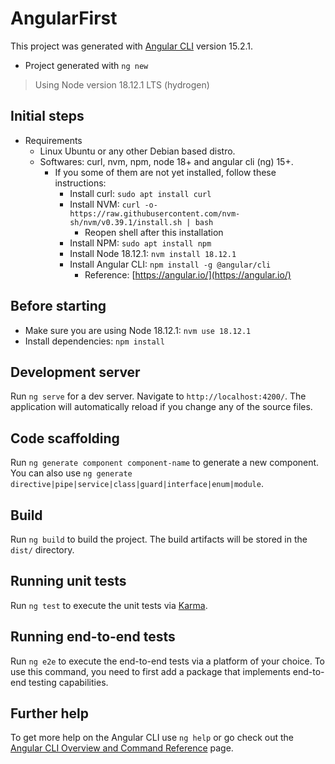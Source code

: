# AngularFirst

This project was generated with [Angular CLI](https://github.com/angular/angular-cli) version 15.2.1.

- Project generated with `ng new`

> Using Node version 18.12.1 LTS (hydrogen)

## Initial steps

- Requirements
  - Linux Ubuntu or any other Debian based distro.
  - Softwares: curl, nvm, npm, node 18+ and angular cli (ng) 15+.
    - If you some of them are not yet installed, follow these instructions:
      - Install curl: `sudo apt install curl`
      - Install NVM: `curl -o- https://raw.githubusercontent.com/nvm-sh/nvm/v0.39.1/install.sh | bash`
        - Reopen shell after this installation
      - Install NPM: `sudo apt install npm`
      - Install Node 18.12.1: `nvm install 18.12.1`
      - Install Angular CLI: `npm install -g @angular/cli`
        - Reference: [https://angular.io/](https://angular.io/)

## Before starting

- Make sure you are using Node 18.12.1: `nvm use 18.12.1`
- Install dependencies: `npm install`

## Development server

Run `ng serve` for a dev server. Navigate to `http://localhost:4200/`. The application will automatically reload if you change any of the source files.

## Code scaffolding

Run `ng generate component component-name` to generate a new component. You can also use `ng generate directive|pipe|service|class|guard|interface|enum|module`.

## Build

Run `ng build` to build the project. The build artifacts will be stored in the `dist/` directory.

## Running unit tests

Run `ng test` to execute the unit tests via [Karma](https://karma-runner.github.io).

## Running end-to-end tests

Run `ng e2e` to execute the end-to-end tests via a platform of your choice. To use this command, you need to first add a package that implements end-to-end testing capabilities.

## Further help

To get more help on the Angular CLI use `ng help` or go check out the [Angular CLI Overview and Command Reference](https://angular.io/cli) page.
